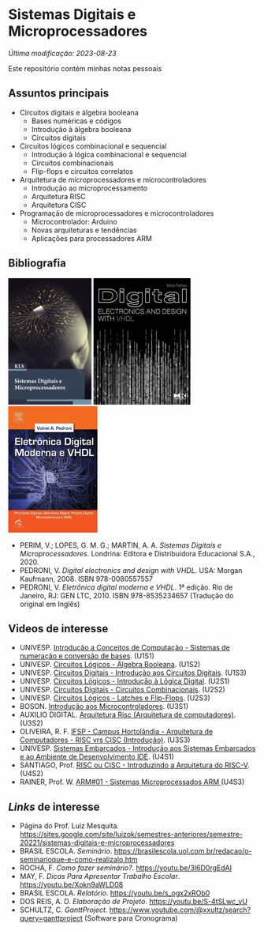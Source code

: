 # Sistemas Digitais e Microprocessadores

*Última modificação: 2023-08-23*

Este repositório contém minhas notas pessoais

## Assuntos principais

- Circuitos digitais e álgebra booleana
  - Bases numéricas e códigos
  - Introdução à álgebra booleana
  - Circuitos digitais
- Circuitos lógicos combinacional e sequencial
  - Introdução à lógica combinacional e sequencial
  - Circuitos combinacionais
  - Flip-flops e circuitos correlatos
- Arquitetura de microprocessadores e microcontroladores
  - Introdução ao microprocessamento
  - Arquitetura RISC
  - Arquitetura CISC
- Programação de microprocessadores e microcontroladores
  - Microcontrolador: Arduino
  - Novas arquiteturas e tendências
  - Aplicações para processadores ARM

## Bibliografia

![](img/perim.png) ![](img/pedroni-en.png) ![](img/pedroni.png)

- PERIM, V.; LOPES, G. M. G.; MARTIN, A. A. *Sistemas Digitais e Microprocessadores*. Londrina: Editora e Distribuidora Educacional S.A., 2020.
- PEDRONI, V. *Digital electronics and design with VHDL*. USA: Morgan Kaufmann, 2008. ISBN 978-0080557557
- PEDRONI, V. *Eletrônica digital moderna e VHDL*. 1ª edição. Rio de Janeiro, RJ: GEN LTC, 2010. ISBN 978-8535234657 (Tradução do original em Inglês) 

## Videos de interesse

- UNIVESP. [Introdução a Conceitos de Computação - Sistemas de numeração e conversão de bases](https://youtu.be/5Fcbp4nRWsk). (U1S1)
- UNIVESP. [Circuitos Lógicos - Álgebra Booleana](https://youtu.be/cklFKRutr2k). (U1S2)
- UNIVESP. [Circuitos Digitais - Introdução aos Circuitos Digitais](https://youtu.be/zqqYV3MUO2A). (U1S3)
- UNIVESP. [Circuitos Lógicos - Introdução à Lógica Digital](https://youtu.be/0GzaXbMNB10). (U2S1)
- UNIVESP. [Circuitos Digitais - Circuitos Combinacionais](https://youtu.be/HFXlJJsAWWI). (U2S2)
- UNIVESP. [Circuitos Lógicos - Latches e Flip-Flops](https://youtu.be/erMxPHt_ACc). (U2S3)
- BOSON. [Introdução aos Microcontroladores](https://youtu.be/1R0VkYaYjLQ). (U3S1)
- AUXILIO DIGITAL. [Arquitetura Risc (Arquitetura de computadores)](https://youtu.be/kZVxbL1WIKw). (U3S2)
- OLIVEIRA, R. F. [IFSP - Campus Hortolândia - Arquitetura de Computadores - RISC vrs CISC (Introdução)](https://youtu.be/T73gOJBg6SY). (U3S3)
- UNIVESP. [Sistemas Embarcados - Introdução aos Sistemas Embarcados e ao Ambiente de Desenvolvimento IDE](https://youtu.be/NSC_bW4vW0U). (U4S1)
- SANTIAGO, Prof. [RISC ou CISC - Introduzindo a Arquitetura do RISC-V](https://youtu.be/JJm2r8EKmek). (U4S2)
- RAINER, Prof. W. [ARM#01 - Sistemas Microprocessados ARM ](https://youtu.be/PzgDR22Fg6s) (U4S3)

## *Links* de interesse

- Página do Prof. Luiz Mesquita. <https://sites.google.com/site/luizok/semestres-anteriores/semestre-20221/sistemas-digitais-e-microprocessadores>
- BRASIL ESCOLA. *Seminário*. <https://brasilescola.uol.com.br/redacao/o-seminarioque-e-como-realizalo.htm>
- ROCHA, F. *Como fazer seminário?*. <https://youtu.be/3l6D0rgEdAI>
- MAY, F. *Dicas Para Apresentar Trabalho Escolar*. <https://youtu.be/Xokn9aWLD08>
- BRASIL ESCOLA. *Relatório*. <https://youtu.be/s_ogx2xROb0>
- DOS REIS, A. D. *Elaboração de Projeto*. <https://youtu.be/S-4tSLwc_yU>
- SCHULTZ, C. *GanttProject*. <https://www.youtube.com/@xxultz/search?query=ganttproject> (Software para Cronograma)
